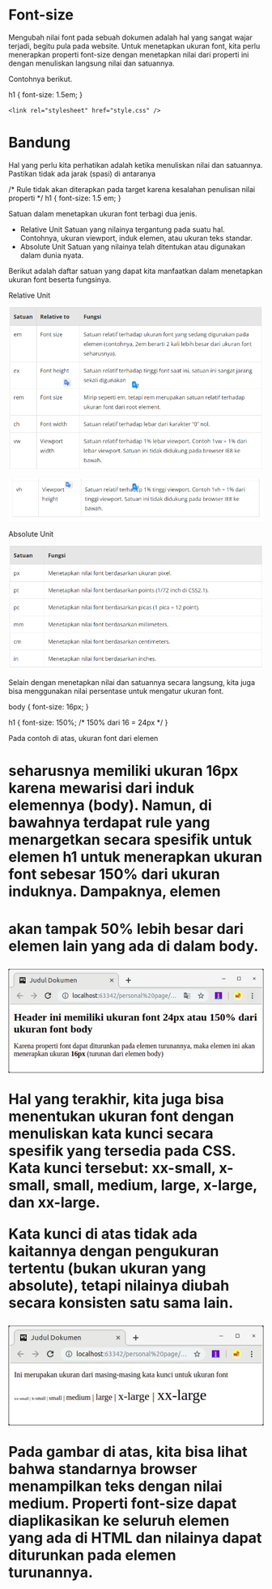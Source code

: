 # Font-size
Mengubah nilai font pada sebuah dokumen adalah hal yang sangat wajar terjadi, begitu pula pada website. Untuk menetapkan ukuran font, kita perlu menerapkan properti font-size dengan menetapkan nilai dari properti ini dengan menuliskan langsung nilai dan satuannya.

Contohnya berikut.

h1 {
  font-size: 1.5em;
}

<!DOCTYPE html>
<html>
  <head>
    <meta charset="UTF-8" />
    <title>Judul Dokumen</title>
    
    <link rel="stylesheet" href="style.css" />
  </head>
  <body>
    <h1>Bandung</h1>
  </body>
</html>

Hal yang perlu kita perhatikan adalah ketika menuliskan nilai dan satuannya. Pastikan tidak ada jarak (spasi) di antaranya
 
 /* Rule tidak akan diterapkan pada target karena kesalahan penulisan nilai properti */
h1 {
  font-size: 1.5 em;
}

Satuan dalam menetapkan ukuran font terbagi dua jenis.

* Relative Unit
Satuan yang nilainya tergantung pada suatu hal. Contohnya, ukuran viewport, induk elemen, atau ukuran teks standar.
* Absolute Unit
Satuan yang nilainya telah ditentukan atau digunakan dalam dunia nyata.

Berikut adalah daftar satuan yang dapat kita manfaatkan dalam menetapkan ukuran font beserta fungsinya.



Relative Unit

![Alt text](image-1.png)

![Alt text](image-2.png)

Absolute Unit

![Alt text](image-3.png)

Selain dengan menetapkan nilai dan satuannya secara langsung, kita juga bisa menggunakan nilai persentase untuk mengatur ukuran font.

body {
  font-size: 16px;
}
 
h1 {
  font-size: 150%; /* 150% dari 16 = 24px */
}

Pada contoh di atas, ukuran font dari elemen <h1> seharusnya memiliki ukuran 16px karena mewarisi dari induk elemennya (body). Namun, di bawahnya terdapat rule yang menargetkan secara spesifik untuk elemen h1 untuk menerapkan ukuran font sebesar 150% dari ukuran induknya. Dampaknya, elemen <h1> akan tampak 50% lebih besar dari elemen lain yang ada di dalam body.

![Alt text](image-4.png)

Hal yang terakhir, kita juga bisa menentukan ukuran font dengan menuliskan kata kunci secara spesifik yang tersedia pada CSS. Kata kunci tersebut: xx-small, x-small, small, medium, large, x-large, dan xx-large.

Kata kunci di atas tidak ada kaitannya dengan pengukuran tertentu (bukan ukuran yang absolute), tetapi nilainya diubah secara konsisten satu sama lain.

![Alt text](image-5.png)

Pada gambar di atas, kita bisa lihat bahwa standarnya browser menampilkan teks dengan nilai medium. Properti font-size dapat diaplikasikan ke seluruh elemen yang ada di HTML dan nilainya dapat diturunkan pada elemen turunannya.